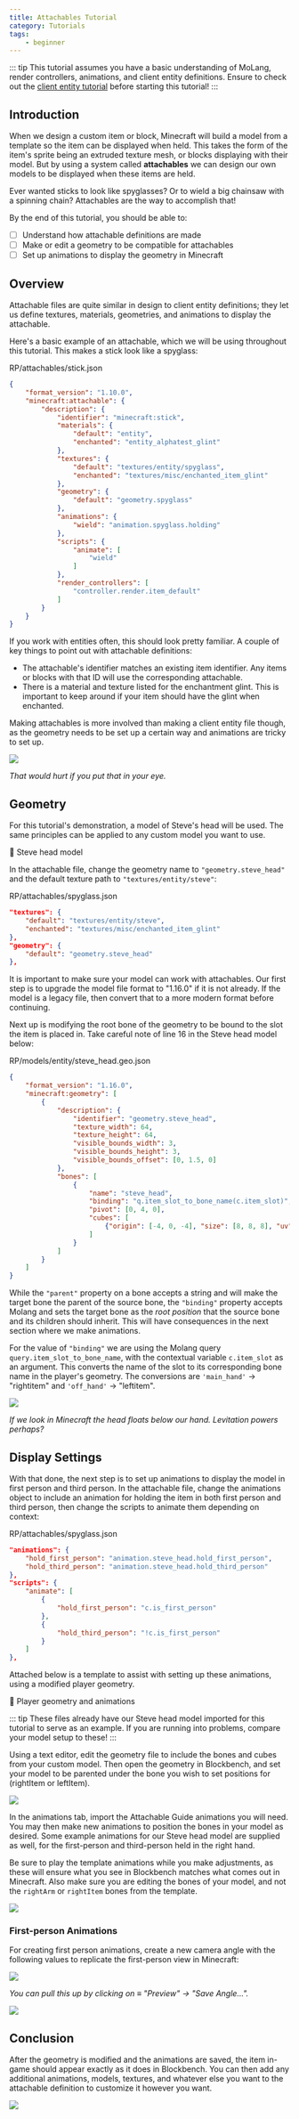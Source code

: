 ```yaml
---
title: Attachables Tutorial
category: Tutorials
tags:
	- beginner
---
```


::: tip
This tutorial assumes you have a basic understanding of MoLang, render controllers, animations, and client entity definitions. Ensure to check out the [client entity tutorial](/entities/entity-intro-rp) before starting this tutorial!
:::

## Introduction

When we design a custom item or block, Minecraft will build a model from a template so the item can be displayed when held. This takes the form of the item's sprite being an extruded texture mesh, or blocks displaying with their model. But by using a system called **attachables** we can design our own models to be displayed when these items are held.

Ever wanted sticks to look like spyglasses? Or to wield a big chainsaw with a spinning chain? Attachables are the way to accomplish that!

By the end of this tutorial, you should be able to:

<Checklist>

-   [ ] Understand how attachable definitions are made
-   [ ] Make or edit a geometry to be compatible for attachables
-   [ ] Set up animations to display the geometry in Minecraft

</Checklist>

## Overview

Attachable files are quite similar in design to client entity definitions; they let us define textures, materials, geometries, and animations to display the attachable.

Here's a basic example of an attachable, which we will be using throughout this tutorial. This makes a stick look like a spyglass:

<CodeHeader>RP/attachables/stick.json</CodeHeader>

```json
{
	"format_version": "1.10.0",
	"minecraft:attachable": {
		"description": {
			"identifier": "minecraft:stick",
			"materials": {
				"default": "entity",
				"enchanted": "entity_alphatest_glint"
			},
			"textures": {
				"default": "textures/entity/spyglass",
				"enchanted": "textures/misc/enchanted_item_glint"
			},
			"geometry": {
				"default": "geometry.spyglass"
			},
			"animations": {
				"wield": "animation.spyglass.holding"
			},
			"scripts": {
				"animate": [
					"wield"
				]
			},
			"render_controllers": [
				"controller.render.item_default"
			]
		}
	}
}
```

If you work with entities often, this should look pretty familiar. A couple of key things to point out with attachable definitions:
- The attachable's identifier matches an existing item identifier. Any items or blocks with that ID will use the corresponding attachable.
- There is a material and texture listed for the enchantment glint. This is important to keep around if your item should have the glint when enchanted.

Making attachables is more involved than making a client entity file though, as the geometry needs to be set up a certain way and animations are tricky to set up.

![](/assets/images/tutorials/attachables/attachable-example.png)

*That would hurt if you put that in your eye.*

## Geometry

For this tutorial's demonstration, a model of Steve's head will be used. The same principles can be applied to any custom model you want to use.

<BButton link="https://github.com/Bedrock-OSS/bedrock-wiki/blob/wiki/docs/public/assets/packs/tutorials/attachables/steve_head.geo.json?raw=true">📄 Steve head model</BButton>

In the attachable file, change the geometry name to `"geometry.steve_head"` and the default texture path to `"textures/entity/steve"`:

<CodeHeader>RP/attachables/spyglass.json</CodeHeader>

```json
"textures": {
	"default": "textures/entity/steve",
	"enchanted": "textures/misc/enchanted_item_glint"
},
"geometry": {
	"default": "geometry.steve_head"
},
```

It is important to make sure your model can work with attachables. Our first step is to upgrade the model file format to "1.16.0" if it is not already. If the model is a legacy file, then convert that to a more modern format before continuing.

Next up is modifying the root bone of the geometry to be bound to the slot the item is placed in. Take careful note of line 16 in the Steve head model below:

<CodeHeader>RP/models/entity/steve_head.geo.json</CodeHeader>

```json
{
	"format_version": "1.16.0",
	"minecraft:geometry": [
		{
			"description": {
				"identifier": "geometry.steve_head",
				"texture_width": 64,
				"texture_height": 64,
				"visible_bounds_width": 3,
				"visible_bounds_height": 3,
				"visible_bounds_offset": [0, 1.5, 0]
			},
			"bones": [
				{
					"name": "steve_head",
					"binding": "q.item_slot_to_bone_name(c.item_slot)",
					"pivot": [0, 4, 0],
					"cubes": [
						{"origin": [-4, 0, -4], "size": [8, 8, 8], "uv": [0, 0]}
					]
				}
			]
		}
	]
}
```
While the `"parent"` property on a bone accepts a string and will make the target bone the parent of the source bone, the `"binding"` property accepts Molang and sets the target bone as the *root position* that the source bone and its children should inherit. This will have consequences in the next section where we make animations.

For the value of `"binding"` we are using the Molang query `query.item_slot_to_bone_name`, with the contextual variable `c.item_slot` as an argument. This converts the name of the slot to its corresponding bone name in the player's geometry. The conversions are `'main_hand'` → "rightitem" and `'off_hand'` → "leftitem".

![](/assets/images/tutorials/attachables/attachable-step-one.png)

*If we look in Minecraft the head floats below our hand. Levitation powers perhaps?*


## Display Settings

With that done, the next step is to set up animations to display the model in first person and third person. In the attachable file, change the animations object to include an animation for holding the item in both first person and third person, then change the scripts to animate them depending on context:

<CodeHeader>RP/attachables/spyglass.json</CodeHeader>

```json
"animations": {
	"hold_first_person": "animation.steve_head.hold_first_person",
	"hold_third_person": "animation.steve_head.hold_third_person"
},
"scripts": {
	"animate": [
		{
			"hold_first_person": "c.is_first_person"
		},
		{
			"hold_third_person": "!c.is_first_person"
		}
	]
},
```

Attached below is a template to assist with setting up these animations, using a modified player geometry.

<BButton link="https://github.com/Bedrock-OSS/bedrock-wiki/blob/wiki/docs/public/assets/packs/tutorials/attachables/AttachableRotations.zip?raw=true">📁 Player geometry and animations</BButton>

::: tip
These files already have our Steve head model imported for this tutorial to serve as an example. If you are running into problems, compare your model setup to these!
:::

Using a text editor, edit the geometry file to include the bones and cubes from your custom model. Then open the geometry in Blockbench, and set your model to be parented under the bone you wish to set positions for (rightItem or leftItem).

![](/assets/images/tutorials/attachables/blockbench-view-one.png)

In the animations tab, import the Attachable Guide animations you will need. You may then make new animations to position the bones in your model as desired. Some example animations for our Steve head model are supplied as well, for the first-person and third-person held in the right hand.

Be sure to play the template animations while you make adjustments, as these will ensure what you see in Blockbench matches what comes out in Minecraft. Also make sure you are editing the bones of your model, and not the `rightArm` or `rightItem` bones from the template.

![](/assets/images/tutorials/attachables/blockbench-view-two.png)

### First-person Animations

For creating first person animations, create a new camera angle with the following values to replicate the first-person view in Minecraft:

![](/assets/images/tutorials/attachables/camera-configuration.png)

*You can pull this up by clicking on ≡ "Preview" → "Save Angle...".*

![](/assets/images/tutorials/attachables/blockbench-view-three.png)

## Conclusion

After the geometry is modified and the animations are saved, the item in-game should appear exactly as it does in Blockbench. You can then add any additional animations, models, textures, and whatever else you want to the attachable definition to customize it however you want.

![](/assets/images/tutorials/attachables/attachable-step-two.png)

